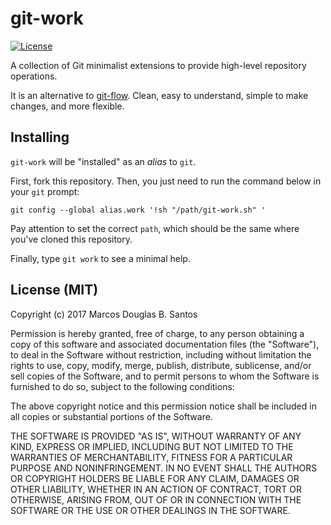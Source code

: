 # git-work

[![License](https://img.shields.io/badge/license-MIT-green.svg)](https://github.com/mdbs99/git-work/blob/master/README.md)

A collection of Git minimalist extensions to provide high-level repository operations.

It is an alternative to [git-flow](https://github.com/nvie/gitflow). Clean, easy to understand, simple to make changes, and more flexible.

## Installing

`git-work` will be "installed" as an *alias* to `git`.

First, fork this repository. 
Then, you just need to run the command below in your `git` prompt:

`git config --global alias.work '!sh "/path/git-work.sh" '`

Pay attention to set the correct `path`, which should be the same where you've cloned this repository.

Finally, type `git work` to see a minimal help.

## License (MIT)

Copyright (c) 2017 Marcos Douglas B. Santos

Permission is hereby granted, free of charge, to any person obtaining a copy
of this software and associated documentation files (the "Software"), to deal
in the Software without restriction, including without limitation the rights
to use, copy, modify, merge, publish, distribute, sublicense, and/or sell
copies of the Software, and to permit persons to whom the Software is
furnished to do so, subject to the following conditions:

The above copyright notice and this permission notice shall be included in all
copies or substantial portions of the Software.

THE SOFTWARE IS PROVIDED "AS IS", WITHOUT WARRANTY OF ANY KIND, EXPRESS OR
IMPLIED, INCLUDING BUT NOT LIMITED TO THE WARRANTIES OF MERCHANTABILITY,
FITNESS FOR A PARTICULAR PURPOSE AND NONINFRINGEMENT. IN NO EVENT SHALL THE
AUTHORS OR COPYRIGHT HOLDERS BE LIABLE FOR ANY CLAIM, DAMAGES OR OTHER
LIABILITY, WHETHER IN AN ACTION OF CONTRACT, TORT OR OTHERWISE, ARISING FROM,
OUT OF OR IN CONNECTION WITH THE SOFTWARE OR THE USE OR OTHER DEALINGS IN THE
SOFTWARE.